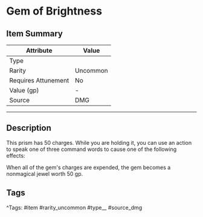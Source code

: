 # Gem of Brightness

## Item Summary

| Attribute            | Value                        |
|----------------------|------------------------------|
| Type                 |   |
| Rarity               | Uncommon             |
| Requires Attunement  | No                |
| Value (gp)           | -    |
| Source               | DMG |

---

## Description

This prism has 50 charges. While you are holding it, you can use an action to speak one of three command words to cause one of the following effects:

When all of the gem's charges are expended, the gem becomes a nonmagical jewel worth 50 gp.

## Tags

^Tags: #item #rarity_uncommon #type__ #source_dmg